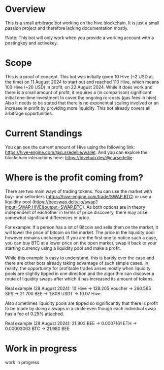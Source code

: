 # Overview
This is a small arbitrage bot working on the hive blockchain. It is just a small passion project and therefore lacking documentation mostly.

!Note: This bot will only work when you provide a working account with a postingkey and activekey.

# Scope
This is a proof of concept. This bot was initially given 10 Hive (~2 USD at the time) on 11 August 2024 to start out and reached 110 Hive, which means 100 Hive (~20 USD) in profit, on 22 August 2024. While it does work and there is a small amount of profit, it requires a (in comparison) significant initial one-time investment to cover the ongoing rc-costs (gas fees in hive). Also it needs to be stated that there is no exponential scaling involved or an increase in profit by providing more liquidity. This bot already covers all arbitrage opportunities.
# Current Standings
You can see the current amount of Hive using the following link: https://hive-engine.com/@cursedellie/wallet.
And you can explore the blockchain interactions here: https://hivehub.dev/@cursedellie
# Where is the profit coming from?
There are two main ways of trading tokens. You can use the market with buy- and sellorders (https://hive-engine.com/trade/SWAP.BTC) or use a liquidity pool (https://beeswap.dcity.io/swap?input=SWAP.HIVE&output=SWAP.BTC). As both options are in theory independent of eachother in terms of price discovery, there may arise somewhat significant differences in price.

For example: If a person has a lot of Bitcoin and sells them on the market, it will lower the price of bitcoin on the market. The price in the liquidity pool however remains unchanged. If you are the first one to notice such a case, you can buy BTC at a lower price on the open market, swap it back to your starting currency using a liquidity pool and make a profit.

While this example is easy to understand, this is barely ever the case and there are other bots already taking advantage of such simple cases. In reality, the opportunity for profitable trades arises mostly when liquidity pools are slightly tipped in one direction and the algorithm can discover a route of liquidity swaps after which it has increased its amount of tokens.

Real example (28 August 2024): 10 Hive -> 128.205 Voucher -> 260.565 SPS -> 21.700 BEE -> 1.808 USDT -> 10.07 Hive.

Also sometimes liquidity pools are tipped so significantly that there is profit to be made by doing a swaps in a circle even though each individual swap has a fee of 0.25% attached.

Real example (28 August 2024): 21.903 BEE -> 0.0007161 ETH -> 0.00003063 BTC -> 21.980 BEE

# Work in progress
work in progress
